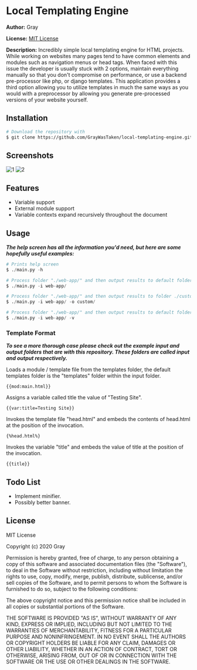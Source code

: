 # Local Templating Engine
**Author:** Gray

**License:** [MIT License](#License "MIT License")

**Description:** Incredibly simple local templating engine for HTML projects. While working on websites many pages tend to have common elements and modules such as navigation menus or head tags. When faced with this issue the developer is usually stuck with 2 options, maintain everything manually so that you don't compromise on performance, or use a backend pre-processor like php, or django templates. This application provides a third option allowing you to utilize templates in much the same ways as you would with a preprocessor by allowing you generate pre-processed versions of your website yourself.

## Installation
```sh
# Download the repository with
$ git clone https://github.com/GrayWasTaken/local-templating-engine.git
```

## Screenshots
![1](https://apoc.club/assets/portfolio/local-templating-engine/1.png "Help Screen")
![2](https://apoc.club/assets/portfolio/local-templating-engine/2.png "File processing")

## Features
- Variable support
- External module support
- Variable contexts expand recursively throughout the document

## Usage
***The help screen has all the information you'd need, but here are some hopefully useful examples:***

```py
# Prints help screen
$ ./main.py -h

# Process folder "./web-app/" and then output results to default folder ./output/
$ ./main.py -i web-app/

# Process folder "./web-app/" and then output results to folder ./custom/
$ ./main.py -i web-app/ -o custom/

# Process folder "./web-app/" and then output results to default folder ./output/ with verbose output
$ ./main.py -i web-app/ -v
```

### Template Format
***To see a more thorough case please check out the example input and output folders that are with this repository. These folders are called input and output respectively.***

Loads a module / template file from the templates folder, the default templates folder is the "templates" folder within the input folder.
```
{{mod:main.html}}
```

Assigns a variable called title the value of "Testing Site".
```
{{var:title=Testing Site}}
```

Invokes the template file "head.html" and embeds the contents of head.html at the position of the invocation.
```
{%head.html%}
```

Invokes the variable "title" and embeds the value of title at the position of the invocation.
```
{{title}}
```

## Todo List
- Implement minifier.
- Possibly better banner.


## License
MIT License

Copyright (c) 2020 Gray

Permission is hereby granted, free of charge, to any person obtaining a copy
of this software and associated documentation files (the "Software"), to deal
in the Software without restriction, including without limitation the rights
to use, copy, modify, merge, publish, distribute, sublicense, and/or sell
copies of the Software, and to permit persons to whom the Software is
furnished to do so, subject to the following conditions:

The above copyright notice and this permission notice shall be included in all
copies or substantial portions of the Software.

THE SOFTWARE IS PROVIDED "AS IS", WITHOUT WARRANTY OF ANY KIND, EXPRESS OR
IMPLIED, INCLUDING BUT NOT LIMITED TO THE WARRANTIES OF MERCHANTABILITY,
FITNESS FOR A PARTICULAR PURPOSE AND NONINFRINGEMENT. IN NO EVENT SHALL THE
AUTHORS OR COPYRIGHT HOLDERS BE LIABLE FOR ANY CLAIM, DAMAGES OR OTHER
LIABILITY, WHETHER IN AN ACTION OF CONTRACT, TORT OR OTHERWISE, ARISING FROM,
OUT OF OR IN CONNECTION WITH THE SOFTWARE OR THE USE OR OTHER DEALINGS IN THE
SOFTWARE.